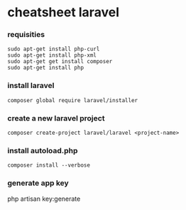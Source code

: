 # cheatsheet laravel


### requisities
```
sudo apt-get install php-curl
sudo apt-get install php-xml
sudo apt-get get install composer
sudo apt-get install php
```

### install laravel
`composer global require laravel/installer`

### create a new laravel project
`composer create-project laravel/laravel <project-name>`

### install autoload.php 
`composer install --verbose`

### generate app key 
php artisan key:generate
